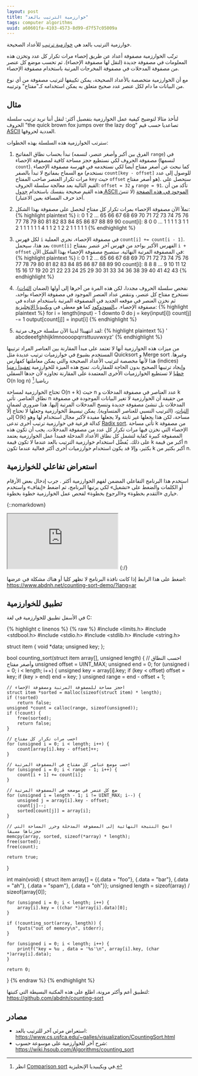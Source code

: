 ```yaml
---
layout: post
title: "خوارزمية الترتيب بالعد"
tags: computer algorithms
uuid: a60601fa-4103-4573-8d99-d7f57c05009a
---
```


خوارزمية الترتيب بالعد هي [خوازمية ترتيب](https://ar.wikipedia.org/wiki/%D8%AE%D9%88%D8%A7%D8%B1%D8%B2%D9%85%D9%8A%D8%A9_%D8%AA%D8%B1%D8%AA%D9%8A%D8%A8)
للأعداد الصحيحة.

ترتّب الخوارزمية مصفوفة أعداد عن طريق إحصاء مرات تكرار كل عدد وتخزن هذه المعلومات
في مصفوفة جديدة (لنقل لها مصفوفة الإحصاء). ثم تحسب موضع كل عنصر
من مصفوفة المدخلات في مصفوفة المخرجات المرتبة باستخدام مصفوفة الإحصاء.

مع أن الخوارزمية متخصصة بالأعداد الصحيحة، يمكن تكييفها لترتيب مصفوفة من أي نوع من البيانات
ما دام لكل عنصر عدد صحيح متعلق به يمكن استخدامه كـ"مفتاح" وترتيبه.

## مثال

لنأخذ مثالا لتوضيح كيفية عمل الخوارزمية بتفصيل أكثر:
لنقل أننا نريد ترتيب سلسلة الحروف "the quick brown fox jumps over the lazy dog"
تصاعديا حسب قيم [ASCII](https://ar.wikipedia.org/wiki/%D8%A3%D8%B3%D9%83%D9%8A) العددية لحروفها.

سترتب الخوارزمية هذه السلسلة بهذه الخطوات:

1) نبدأ بحساب نطاق المفاتيح (الفرق بين أكبر وأصغر عنصر، لنسمه `range`) في مصفوفة الحروف لكي نستطيع
  حجز مساحة كافية لمصفوفة الإحصاء (لنسمها `count`). كما نبحث عن أصغر مفتاح أيضا لكي نستخدمه في فهرسة
  مصفوفة الإحصاء مع السماح بمفاتيح لا تبدأ بالصفر (نستخدم `count[key - offset]`
  للوصول إلى عدد مرات تكرار العنصر صاحب المفتاح `key` حيث `offset` هو أصغر مفتاح).
  سنحصل على القيم التالية بعد معالجة سلسلة الحروف: `offset = 32` و `range = 91`.
  تأكد من أن هذه القيم صحيحة بنفسك باستخدام [جدول ASCII الموجود في هذه الصفحة](https://ar.wikipedia.org/wiki/%D8%A3%D8%B3%D9%83%D9%8A#%D9%82%D8%A7%D8%A6%D9%85%D8%A9_%D8%A7%D9%84%D8%B1%D9%85%D9%88%D8%B2)
  (لا تنسَ أخذ حرف المسافة بعين الاعتبار).

2) نملأ الآن مصفوفة الإحصاء بمرات تكرار كل مفتاح لنحصل على مصفوفة بهذا الشكل:
{% highlight plaintext %}
i:        0 1 2 ...  65  66  67  68  69  70  71  72  73  74  75  76  77  78  79  80  81  82  83  84  85  86  87  88  89  90
count[i]: 8 0 0 ...   1   1   1   1   3   1   1   2   1   1   1   1   1   1   4   1   1   2   1   2   2   1   1   1   1   1
{% endhighlight %}

3) لكل فهرس `i` في مصفوفة الإحصاء، نجري العملية `count[i] += count[i - 1]`.
  بعد هذا، سيحمل `count[i]` الفهرس الأكبر بواحد من فهرس آخر عنصر بمفتاح `i + offset`
  في المصفوفة المرتبة النهائية. ستصبح مصفوفة الإحصاء بهذا الشكل الآن:
{% highlight plaintext %}
i:        0 1 2 ...  65  66  67  68  69  70  71  72  73  74  75  76  77  78  79  80  81  82  83  84  85  86  87  88  89  90
count[i]: 8 8 8 ...   9  10  11  12  15  16  17  19  20  21  22  23  24  25  29  30  31  33  34  36  38  39  40  41  42  43
{% endhighlight %}

4) نفحص سلسلة الحروف مجددا، لكن هذه المرة من آخرها إلى أولها (لضمان [الثبات](https://ar.wikipedia.org/wiki/%D8%AE%D9%88%D8%A7%D8%B1%D8%B2%D9%85%D9%8A%D8%A9_%D8%AA%D8%B1%D8%AA%D9%8A%D8%A8#%D9%85%D9%85%D9%8A%D8%B2_%D8%A7%D9%84%D8%AB%D8%A8%D8%A7%D8%AA)).
  نستخرج مفتاح كل عنصر، وننقص عداد العنصر الموجود في مصفوفة الإحصاء بواحد،
  ثم نخزن العنصر في موقعه الجديد في المصفوفة المرتبة باستخدام عداده في مصفوفة الإحصاء.
  بـ[السودوكود](https://ar.wikipedia.org/wiki/%D8%B3%D9%88%D8%AF%D9%88%D9%83%D9%88%D8%AF) كما هو معطى في [ويكيبديا الإنجليزية](https://en.wikipedia.org/wiki/Counting_sort#Pseudocode):
{% highlight plaintext %}
for i = length(input) - 1 downto 0 do
    j = key(input[i])
    count[j] -= 1
    output[count[j]] = input[i]
{% endhighlight %}

5) لقد انتهينا! لدينا الآن سلسلة حروف مرتبة:
{% highlight plaintext %}
'        abcdeeefghhijklmnoooopqrrsttuuvwxyz'
{% endhighlight %}

من ميزات هذه الخوارزمية أنها لا تعتمد على مبدأ المقارنة بين العناصر المراد ترتيبها المستخدم
بشيوع في خوارزميات ترتيب عديدة مثل Quicksort و Merge sort وغيرها.
هذا لأنها مخصصة لترتيب الأعداد الصحيحة والتي يمكن معاملتها كفهارس (indices)
وإيجاد ترتيبها الصحيح بدون الحاجة للمقارنات. تمنح هذه الميزة للخوارزمية
[تعقيدا زمنيا خطيا](https://ar.wikipedia.org/wiki/%D8%AA%D8%B9%D9%82%D9%8A%D8%AF_%D8%A7%D9%84%D9%88%D9%82%D8%AA#%D8%A7%D9%84%D9%88%D9%82%D8%AA_%D8%A7%D9%84%D8%AE%D8%B7%D9%8A)
لا تستطيع الخوارزميات الأخرى المعتمدة على المقارنة تجاوزه لأن حدها السفلي O(n log n) رياضيا.[^1]

تحتاج الخوارزمية لمساحة O(n + k) حيث n عدد العناصر في مصفوفة المدخلات و k نطاق العناصر.
تأتي n من حقيقة أن الخوارزمية لا تغير البيانات الموجودة في مصفوفة المدخلات بل تنشئ مصفوفة جديدة وتنسخ المدخلات المرتبة إليها.
هذا ضروري لضمان [الثبات](https://ar.wikipedia.org/wiki/%D8%AE%D9%88%D8%A7%D8%B1%D8%B2%D9%85%D9%8A%D8%A9_%D8%AA%D8%B1%D8%AA%D9%8A%D8%A8#%D9%85%D9%85%D9%8A%D8%B2_%D8%A7%D9%84%D8%AB%D8%A8%D8%A7%D8%AA)،
(الترتيب النسبي للعناصر المتساوية). يمكن تبسيط الخوارزمية وجعلها لا تحتاج إلّا إلى O(k) مساحة،
لكن هذا يجعلها غير ثابتة ولا يجعلها مفيدة لأكبر مجال استخدام لها وهو كدالة فرعية في خوارزمية ترتيب
أخرى تدعى [Radix sort](https://en.wikipedia.org/wiki/Radix_sort).
تأتي مساحة k من مصفوفة الإحصاء التي نخزن فيها مرات تكرار كل عدد من مصفوفة المدخلات.
يجب أن تكون هذه المصفوفة كبيرة كفاية لتشمل كل نطاق الأعداد المدخلة فمبدأ عمل الخوارزمية
يعتمد على ذلك. يُفضَّل استخدام خوارزمية الترتيب بالعد عندما لا تكون قيمة k أكبر من قيمة n بكثير، وإلا قد
يكون استخدام خوارزميات أخرى أكثر فعالية عندما تكون k أكبر بكثير من n.

## استعراض تفاعلي للخوارزمية

استخدم هذا البرنامج التفاعلي المضمن لفهم الخوارزمية أكثر . جرب إدخال بعض الأرقام أو الكلمات والضغط على «تشغيل»
لكي يرتبها البرنامج، ثم اضغط «إيقاف» واستخدم خياري «التقدم بخطوة» و«الرجوع بخطوة» لفحص عمل الخوارزمية خطوة بخطوة.

{::nomarkdown}
<iframe src="https://www.abdnh.net/counting-sort-demo/?lang=ar" allow="fullscreen"></iframe>
{:/}

اضغط على هذا الرابط إذا كانت نافذة البرنامج لا تظهر كليا أو هناك مشكلة في عرضها: <https://www.abdnh.net/counting-sort-demo/?lang=ar>

## تطبيق للخوارزمية

في الأسفل تطبيق للخوارزمية في لغة C:

{% highlight c linenos %}
{% raw %}
#include <limits.h>
#include <stdbool.h>
#include <stdio.h>
#include <stdlib.h>
#include <string.h>

struct item {
    void *data;
    unsigned key;
};

bool counting_sort(struct item array[], unsigned length) {
    // احسب النطاق وأصغر مفتاح
    unsigned offset = UINT_MAX;
    unsigned end = 0;
    for (unsigned i = 0; i < length; i++) {
        unsigned key = array[i].key;
        if (key < offset)
            offset = key;
        if (key > end)
            end = key;
    }
    unsigned range = end - offset + 1;

    // احجز مساحة للمصفوفة المرتبة ومصفوفة الإحصاء
    struct item *sorted = malloc(sizeof(struct item) * length);
    if (!sorted)
        return false;
    unsigned *count = calloc(range, sizeof(unsigned));
    if (!count) {
        free(sorted);
        return false;
    }

    // احسب مرات تكرار كل مفتاح
    for (unsigned i = 0; i < length; i++) {
        count[array[i].key - offset]++;
    }

    // احسب موضع عناصر كل مفتاح في المصفوفة المرتبة
    for (unsigned i = 0; i < range - 1; i++) {
        count[i + 1] += count[i];
    }

    // ضع كل عنصر في موضعه في المصفوفة المرتبة
    for (unsigned i = length - 1; i != UINT_MAX; i--) {
        unsigned j = array[i].key - offset;
        count[j]--;
        sorted[count[j]] = array[i];
    }

    // انسخ النتيجة النهائية إلى المصفوفة المدخلة وحرر المساحة التي حجزناها مسبقا
    memcpy(array, sorted, sizeof(*array) * length);
    free(sorted);
    free(count);

    return true;
}

int main(void) {
    struct item array[] = {{.data = "foo"},
                           {.data = "bar"},
                           {.data = "ah"},
                           {.data = "spam"},
                           {.data = "oh"}};
    unsigned length = sizeof(array) / sizeof(array[0]);

    for (unsigned i = 0; i < length; i++) {
        array[i].key = ((char *)array[i].data)[0];
    }

    if (!counting_sort(array, length)) {
        fputs("out of memory\n", stderr);
    }

    for (unsigned i = 0; i < length; i++) {
        printf("key = %u , data = '%s'\n", array[i].key, (char *)array[i].data);
    }

    return 0;
}
{% endraw %}
{% endhighlight %}

لتطبيق أعم وأكثر مرونة، اطلع على هذه المكتبة البسيطة التي كتبتها: <https://github.com/abdnh/counting-sort>

## مصادر

- استعراض مرئي آخر للترتيب بالعد: <https://www.cs.usfca.edu/~galles/visualization/CountingSort.html>
- شرح آخر للخوارزمية على موسوعة حسوب: <https://wiki.hsoub.com/Algorithms/counting_sort>

[^1]: انظر [Comparison sort](https://en.wikipedia.org/wiki/Comparison_sort#Performance_limits_and_advantages_of_different_sorting_techniques) في ويكيبيديا الإنجليزية.
